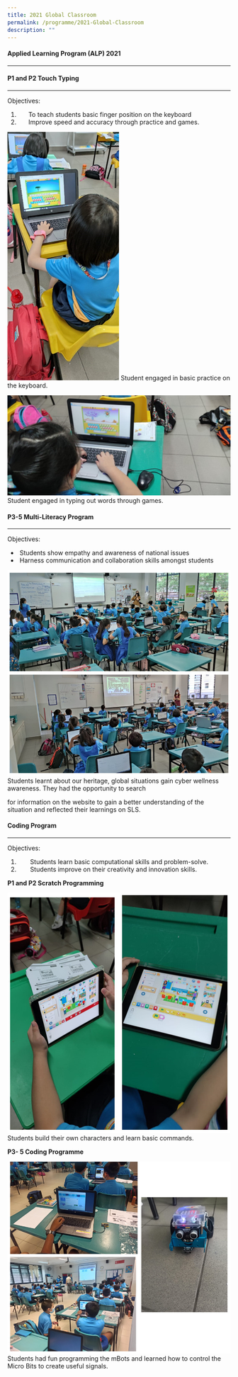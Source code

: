 ```yaml
---
title: 2021 Global Classroom
permalink: /programme/2021-Global-Classroom
description: ""
---
```

#### Applied Learning Program (ALP) 2021
-----------------------------------

#### P1 and P2 Touch Typing
----------------------

  

Objectives:

1.        To teach students basic finger position on the keyboard
2.        Improve speed and accuracy through practice and games.

<img style="width:50%;height:30%" src="/images/Programme/Global%20Classroom/gc1.jpg">
Student engaged in basic practice on the keyboard.

![](/images/Programme/Global%20Classroom/gc2.jpg)Student engaged in typing out words through games.

#### P3-5 Multi-Literacy Program
---------------------------

  

Objectives:

*    Students show empathy and awareness of national issues
*    Harness communication and collaboration skills amongst students

![](/images/Programme/Global%20Classroom/gc3.jpg)Students learnt about our heritage, global situations gain cyber wellness awareness. They had the opportunity to search 

for information on the website to gain a better understanding of the situation and reflected their learnings on SLS.

#### Coding Program
--------------

  

Objectives:

1.         Students learn basic computational skills and problem-solve.
2.         Students improve on their creativity and innovation skills.

**P1 and P2 Scratch Programming**

![](/images/Programme/Global%20Classroom/gc4.jpg)Students build their own characters and learn basic commands.

**P3- 5 Coding Programme**

![](/images/Programme/Global%20Classroom/gc5.jpg)Students had fun programming the mBots and learned how to control the Micro Bits to create useful signals.